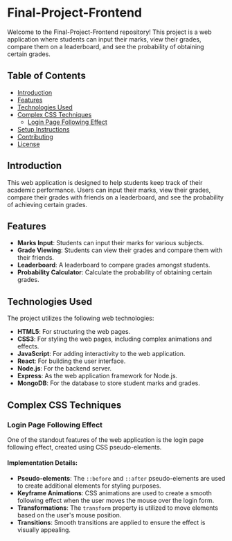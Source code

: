 # Final-Project-Frontend

Welcome to the Final-Project-Frontend repository! This project is a web application where students can input their marks, view their grades, compare them on a leaderboard, and see the probability of obtaining certain grades.

## Table of Contents
- [Introduction](#introduction)
- [Features](#features)
- [Technologies Used](#technologies-used)
- [Complex CSS Techniques](#complex-css-techniques)
  - [Login Page Following Effect](#login-page-following-effect)
- [Setup Instructions](#setup-instructions)
- [Contributing](#contributing)
- [License](#license)

## Introduction
This web application is designed to help students keep track of their academic performance. Users can input their marks, view their grades, compare their grades with friends on a leaderboard, and see the probability of achieving certain grades.

## Features
- **Marks Input**: Students can input their marks for various subjects.
- **Grade Viewing**: Students can view their grades and compare them with their friends.
- **Leaderboard**: A leaderboard to compare grades amongst students.
- **Probability Calculator**: Calculate the probability of obtaining certain grades.

## Technologies Used
The project utilizes the following web technologies:

- **HTML5**: For structuring the web pages.
- **CSS3**: For styling the web pages, including complex animations and effects.
- **JavaScript**: For adding interactivity to the web application.
- **React**: For building the user interface.
- **Node.js**: For the backend server.
- **Express**: As the web application framework for Node.js.
- **MongoDB**: For the database to store student marks and grades.

## Complex CSS Techniques

### Login Page Following Effect
One of the standout features of the web application is the login page following effect, created using CSS pseudo-elements.

#### Implementation Details:
- **Pseudo-elements**: The `::before` and `::after` pseudo-elements are used to create additional elements for styling purposes.
- **Keyframe Animations**: CSS animations are used to create a smooth following effect when the user moves the mouse over the login form.
- **Transformations**: The `transform` property is utilized to move elements based on the user's mouse position.
- **Transitions**: Smooth transitions are applied to ensure the effect is visually appealing.
